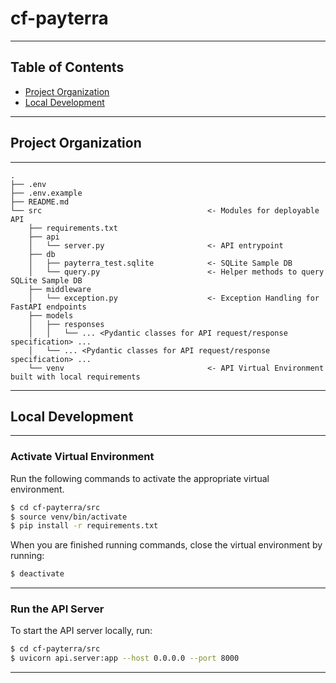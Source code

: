 # cf-payterra

---

## Table of Contents

- [Project Organization](#project-organization)
- [Local Development](#local-development)

---

## Project Organization

---

```
.
├── .env
├── .env.example
├── README.md
└── src                                     <- Modules for deployable API
    ├── requirements.txt
    ├── api
    │   └── server.py                       <- API entrypoint
    ├── db
    │   ├── payterra_test.sqlite            <- SQLite Sample DB
    │   └── query.py                        <- Helper methods to query SQLite Sample DB
    ├── middleware
    │   └── exception.py                    <- Exception Handling for FastAPI endpoints
    ├── models
    │   ├── responses
    │   │   └── ... <Pydantic classes for API request/response specification> ...
    │   └── ... <Pydantic classes for API request/response specification> ...
    └── venv                                <- API Virtual Environment built with local requirements
```

---

## Local Development

---

### Activate Virtual Environment

Run the following commands to activate the appropriate virtual environment.

```bash
$ cd cf-payterra/src
$ source venv/bin/activate
$ pip install -r requirements.txt
```

When you are finished running commands, close the virtual environment by running:

```bash
$ deactivate
```

---

### Run the API Server

To start the API server locally, run:

```bash
$ cd cf-payterra/src
$ uvicorn api.server:app --host 0.0.0.0 --port 8000
```

---
